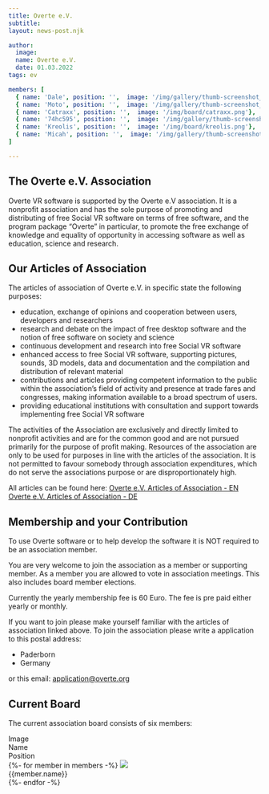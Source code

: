 ```yaml
---
title: Overte e.V.
subtitle: 
layout: news-post.njk

author:
  image: 
  name: Overte e.V.
  date: 01.03.2022
tags: ev

members: [
  { name: 'Dale', position: '',  image: '/img/gallery/thumb-screenshot_1.jpeg'},
  { name: 'Moto', position: '',  image: '/img/gallery/thumb-screenshot_1.jpeg'},
  { name: 'Catraxx', position: '',  image: '/img/board/catraxx.png'},
  { name: '74hc595', position: '',  image: '/img/gallery/thumb-screenshot_1.jpeg'},
  { name: 'Kreolis', position: '',  image: '/img/board/kreolis.png'},
  { name: 'Micah', position: '',  image: '/img/gallery/thumb-screenshot_1.jpeg'}
]

---
```

## The Overte e.V. Association

Overte VR software is supported by the Overte e.V association. It is a nonprofit association and has the sole purpose of promoting and distributing of free Social VR software on terms of free software, and the program package “Overte” in particular, to promote the free exchange of knowledge and equality of opportunity in accessing software as well as education, science and research.

## Our Articles of Association

The articles of association of Overte e.V. in specific state the following purposes:

- education, exchange of opinions and cooperation between users, developers and researchers
- research and debate on the impact of free desktop software and the notion of free software on society and science
- continuous development and research into free Social VR software
- enhanced access to free Social VR software, supporting pictures, sounds, 3D models, data and documentation and the compilation and distribution of relevant material
- contributions and articles providing competent information to the public within the association’s field of activity and presence at trade fares and congresses, making information available to a broad spectrum of users.
- providing educational institutions with consultation and support towards implementing free Social VR software

The activities of the Association are exclusively and directly limited to nonprofit activities and are for the common good and are not pursued primarily for the purpose of profit making. Resources of the association are only to be used for purposes in line with the articles of the association. It is not permitted to favour somebody through association expenditures, which do not serve the associations purpose or are disproportionately high.

All articles can be found here:
[Overte e.V. Articles of Association - EN](https://buyanvr-organizational-code-draft.readthedocs.io/en/latest/)
[Overte e.V. Articles of Association - DE](https://buyanvr-organizational-code-draft.readthedocs.io/de/latest/)

## Membership and your Contribution
<div class="warning">
To use Overte software or to help develop the software it is NOT required to be an association member.
</div>

You are very welcome to join the association as a member or supporting member. 
As a member you are allowed to vote in association meetings. This also includes board member elections.

Currently the yearly membership fee is 60 Euro. The fee is pre paid either yearly or monthly.

If you want to join please make yourself familiar with the articles of association linked above.
To join the association please write a application to this postal address:

- Paderborn
- Germany

or this email: [application@overte.org](mailto:application@overte.org)
 
## Current Board

The current association board consists of six members:
<div class="member-table">
<div class="member-table--header">Image</div><div class="member-table--header">Name</div><div class="member-table--header">Position</div>
{%- for member in members -%}
<img src="{{member.image}}" class="member-table--image"><div class="member-table--name">{{member.name}}</div><div class="member-table--position"></div>
{%- endfor -%}
</div>

